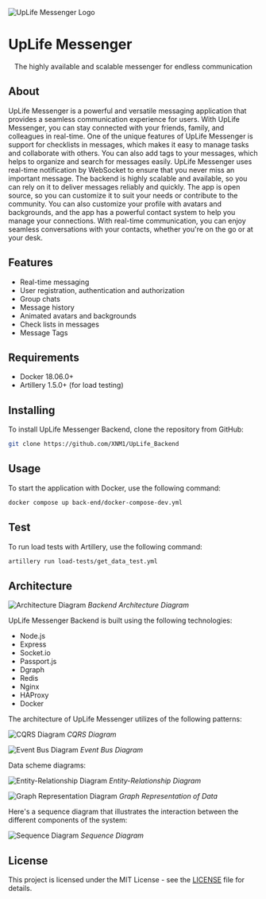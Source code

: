 ![UpLife Messenger Logo](Logo.png)
# UpLife Messenger
<p align="center">The highly available and scalable messenger for endless communication</p>

## About

UpLife Messenger is a powerful and versatile messaging application that provides a seamless communication experience for users. With UpLife Messenger, you can stay connected with your friends, family, and colleagues in real-time.
One of the unique features of UpLife Messenger is support for checklists in messages, which makes it easy to manage tasks and collaborate with others. You can also add tags to your messages, which helps to organize and search for messages easily.
UpLife Messenger uses real-time notification by WebSocket to ensure that you never miss an important message. The backend is highly scalable and available, so you can rely on it to deliver messages reliably and quickly.
The app is open source, so you can customize it to suit your needs or contribute to the community. You can also customize your profile with avatars and backgrounds, and the app has a powerful contact system to help you manage your connections.
With real-time communication, you can enjoy seamless conversations with your contacts, whether you're on the go or at your desk. 

## Features

- Real-time messaging
- User registration, authentication and authorization
- Group chats
- Message history
- Animated avatars and backgrounds
- Check lists in messages
- Message Tags

## Requirements

- Docker 18.06.0+
- Artillery 1.5.0+ (for load testing)

## Installing

To install UpLife Messenger Backend, clone the repository from GitHub:

```bash
git clone https://github.com/XNM1/UpLife_Backend
```

## Usage

To start the application with Docker, use the following command:

```bash
docker compose up back-end/docker-compose-dev.yml
```

## Test

To run load tests with Artillery, use the following command:

```bash
artillery run load-tests/get_data_test.yml
```

## Architecture

![Architecture Diagram](diagrams/images/Server_Arch_Diagram.jpg)
*Backend Architecture Diagram*

UpLife Messenger Backend is built using the following technologies:

- Node.js
- Express
- Socket.io
- Passport.js
- Dgraph
- Redis
- Nginx
- HAProxy
- Docker

The architecture of UpLife Messenger utilizes of the following patterns:

![CQRS Diagram](diagrams/images/CQRS_Diagram.jpg)
*CQRS Diagram*

![Event Bus Diagram](diagrams/images/Event_Bus_Diagram.jpg)
*Event Bus Diagram*

Data scheme diagrams:

![Entity-Relationship Diagram](diagrams/images/ER_Diagram.jpg)
*Entity-Relationship Diagram*

![Graph Representation Diagram](diagrams/images/Graph_Diagram.jpg)
*Graph Representation of Data*

Here's a sequence diagram that illustrates the interaction between the different components of the system:

![Sequence Diagram](diagrams/images/Sequence_Diagram.jpg)
*Sequence Diagram*

## License

This project is licensed under the MIT License - see the [LICENSE](LICENSE) file for details. 